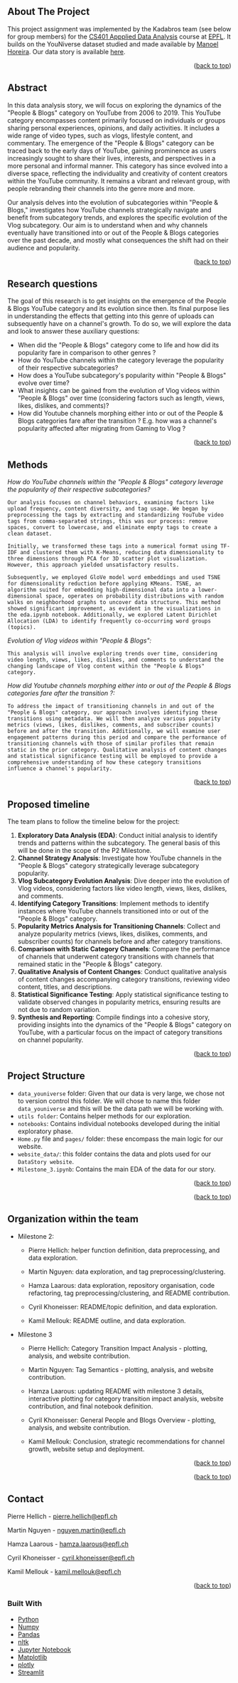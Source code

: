 <!-- ABOUT THE PROJECT -->
## About The Project

This project assignment was implemented by the Kadabros team (see below for group members) for the <a href="https://epfl-ada.github.io/teaching/fall2023/cs401/">CS401 Appplied Data Analysis</a> course at <a href="https://www.epfl.ch">EPFL</a>. It builds on the YouNiverse dataset studied and made available by [Manoel Horeira](https://zenodo.org/records/4650046). Our data story is available <a href="https://ada-kadabros.streamlit.app">here</a>.

<p align="right">(<a href="#top">back to top</a>)</p>

## Abstract

In this data analysis story, we will focus on exploring the dynamics of the "People & Blogs" category on YouTube from 2006 to 2019. This YouTube category encompasses content primarily focused on individuals or groups sharing personal experiences, opinions, and daily activities. It includes a wide range of video types, such as vlogs, lifestyle content, and commentary. The emergence of the "People & Blogs" category can be traced back to the early days of YouTube, gaining prominence as users increasingly sought to share their lives, interests, and perspectives in a more personal and informal manner. This category has since evolved into a diverse space, reflecting the individuality and creativity of content creators within the YouTube community. It remains a vibrant and relevant group, with people rebranding their channels into the genre more and more.

Our analysis delves into the evolution of subcategories within "People & Blogs," investigates how YouTube channels strategically navigate and benefit from subcategory trends, and explores the specific evolution of the Vlog subcategory. Our aim is to understand when and why channels eventually have transitioned into or out of the People & Blogs categories over the past decade, and mostly what consequences the shift had on their audience and popularity.

<p align="right">(<a href="#top">back to top</a>)</p>

## Research questions

The goal of this research is to get insights on the emergence of the People & Blogs YouTube category and its evolution since then. Its final purpose lies in understanding the effects that getting into this genre of uploads can subsequently have on a channel's growth. To do so, we will explore the data and look to answer these auxiliary questions:

* When did the "People & Blogs" category come to life and how did its popularity fare in comparison to other genres ?
* How do YouTube channels within the category leverage the popularity of their respective subcategories?
* How does a YouTube subcategory's popularity within "People & Blogs" evolve over time?
* What insights can be gained from the evolution of Vlog videos within "People & Blogs" over time (considering factors such as length, views, likes, dislikes, and comments)?
* How did Youtube channels morphing either into or out of the People & Blogs categories fare after the transition ? E.g. how was a channel's popularity affected after migrating from Gaming to Vlog ?

<p align="right">(<a href="#top">back to top</a>)</p>

## Methods

*How do YouTube channels within the "People & Blogs" category leverage the popularity of their respective subcategories?*

    Our analysis focuses on channel behaviors, examining factors like upload frequency, content diversity, and tag usage. We began by preprocessing the tags by extracting and standardizing YouTube video tags from comma-separated strings, this was our process: remove spaces, convert to lowercase, and eliminate empty tags to create a clean dataset. 

    Initially, we transformed these tags into a numerical format using TF-IDF and clustered them with K-Means, reducing data dimensionality to three dimensions through PCA for 3D scatter plot visualization. However, this approach yielded unsatisfactory results.

    Subsequently, we employed GloVe model word embeddings and used TSNE for dimensionality reduction before applying KMeans. TSNE, an algorithm suited for embedding high-dimensional data into a lower-dimensional space, operates on probability distributions with random walks on neighborhood graphs to uncover data structure. This method showed significant improvement, as evident in the visualizations in the eda.ipynb notebook. Additionally, we explored Latent Dirichlet Allocation (LDA) to identify frequently co-occurring word groups (topics).

*Evolution of Vlog videos within "People & Blogs":*

    This analysis will involve exploring trends over time, considering video length, views, likes, dislikes, and comments to understand the changing landscape of Vlog content within the "People & Blogs" category.

*How did Youtube channels morphing either into or out of the People & Blogs categories fare after the transition ?:*

    To address the impact of transitioning channels in and out of the "People & Blogs" category, our approach involves identifying these transitions using metadata. We will then analyze various popularity metrics (views, likes, dislikes, comments, and subscriber counts) before and after the transition. Additionally, we will examine user engagement patterns during this period and compare the performance of transitioning channels with those of similar profiles that remain static in the prior category. Qualitative analysis of content changes and statistical significance testing will be employed to provide a comprehensive understanding of how these category transitions influence a channel's popularity.

<p align="right">(<a href="#top">back to top</a>)</p>

## Proposed timeline

The team plans to follow the timeline below for the project:

1. **Exploratory Data Analysis (EDA)**: Conduct initial analysis to identify trends and patterns within the subcategory. The general basis of this will be done in the scope of the P2 Milestone.
2. **Channel Strategy Analysis**: Investigate how YouTube channels in the "People & Blogs" category strategically leverage subcategory popularity.
3. **Vlog Subcategory Evolution Analysis**: Dive deeper into the evolution of Vlog videos, considering factors like video length, views, likes, dislikes, and comments.
4. **Identifying Category Transitions**: Implement methods to identify instances where YouTube channels transitioned into or out of the "People & Blogs" category.
5. **Popularity Metrics Analysis for Transitioning Channels**: Collect and analyze popularity metrics (views, likes, dislikes, comments, and subscriber counts) for channels before and after category transitions.
6.  **Comparison with Static Category Channels**: Compare the performance of channels that underwent category transitions with channels that remained static in the "People & Blogs" category.
7.  **Qualitative Analysis of Content Changes**: Conduct qualitative analysis of content changes accompanying category transitions, reviewing video content, titles, and descriptions.
8.  **Statistical Significance Testing**: Apply statistical significance testing to validate observed changes in popularity metrics, ensuring results are not due to random variation.
9.  **Synthesis and Reporting**: Compile findings into a cohesive story, providing insights into the dynamics of the "People & Blogs" category on YouTube, with a particular focus on the impact of category transitions on channel popularity.

<p align="right">(<a href="#top">back to top</a>)</p>

## Project Structure
* `data_youniverse` folder: Given that our data is very large, we chose not to version control this folder. We will chose to name this folder `data_youniverse` and this will be the data path we will be working with.
* `utils folder`: Contains helper methods for our exploration.
* `notebooks`: Contains individual notebooks developed during the initial exploratory phase.
* `Home.py` file and `pages/` folder: these encompass the main logic for our website.
* `website_data/`: this folder contains the data and plots used for our `DataStory website`.
* `Milestone_3.ipynb`: Contains the main EDA of the data for our story.

<p align="right">(<a href="#top">back to top</a>)</p>


<p align="right">(<a href="#top">back to top</a>)</p>

## Organization within the team
- Milestone 2:
    - Pierre Hellich: helper function definition, data preprocessing, and data exploration.

    - Martin Nguyen: data exploration, and tag preprocessing/clustering.

     - Hamza Laarous: data exploration, repository organisation, code refactoring, tag preprocessing/clustering, and README contribution.

    - Cyril Khoneisser: README/topic definition, and data exploration.

    - Kamil Mellouk: README outline, and data exploration.

- Milestone 3
    - Pierre Hellich: Category Transition Impact Analysis - plotting, analysis, and website contribution.

    - Martin Nguyen: Tag Semantics - plotting, analysis, and website contribution.

    - Hamza Laarous: updating README with milestone 3 details, interactive plotting for category transition impact analysis, website contribution, and final notebook definition.

    - Cyril Khoneisser: General People and Blogs Overview - plotting, analysis, and website contribution.

    - Kamil Mellouk: Conclusion, strategic recommendations for channel growth, website setup and deployment.


<p align="right">(<a href="#top">back to top</a>)</p>


<p align="right">(<a href="#top">back to top</a>)</p>

## Contact

Pierre Hellich - [pierre.hellich@epfl.ch](mailto:pierre.hellich@epfl.ch)

Martin Nguyen - [nguyen.martin@epfl.ch](mailto:nguyen.martin@epfl.ch)

Hamza Laarous - [hamza.laarous@epfl.ch](mailto:hamza.laarous@epfl.ch)

Cyril Khoneisser - [cyril.khoneisser@epfl.ch](mailto:cyril.khoneisser@epfl.ch)

Kamil Mellouk - [kamil.mellouk@epfl.ch](mailto:kamil.mellouk@epfl.ch)
<p align="right">(<a href="#top">back to top</a>)</p>

### Built With

* [Python](https://www.python.org/)
* [Numpy](https://numpy.org/)
* [Pandas](https://pandas.pydata.org/)
* [nltk](https://www.nltk.org/)
* [Jupyter Notebook](https://jupyter.org/)
* [Matplotlib](https://matplotlib.org/)
* [plotly](https://plotly.com)
* [Streamlit](https://streamlit.io)
